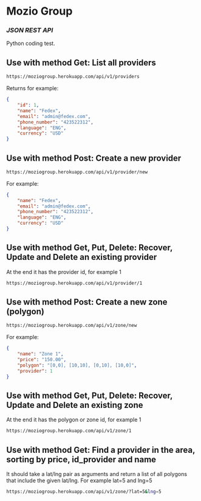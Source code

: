 # Mozio Group
### _JSON REST API_

Python coding test. 

## Use with method Get: List all providers
```sh
https://moziogroup.herokuapp.com/api/v1/providers
```
Returns for example:
```json
{
    "id": 1,
    "name": "Fedex",
    "email": "admin@fedex.com",
    "phone_number": "423522312",
    "language": "ENG",
    "currency": "USD"
}
```

## Use with method Post: Create a new provider
```sh
https://moziogroup.herokuapp.com/api/v1/provider/new
```
For example:
```json
{
    "name": "Fedex",
    "email": "admin@fedex.com",
    "phone_number": "423522312",
    "language": "ENG",
    "currency": "USD"
}
```
## Use with method Get, Put, Delete: Recover, Update and Delete an existing provider
At the end it has the provider id, for example 1
```sh
https://moziogroup.herokuapp.com/api/v1/provider/1
```

## Use with method Post: Create a new zone (polygon)
```sh
https://moziogroup.herokuapp.com/api/v1/zone/new
```
For example:
```json
{
    "name": "Zone 1",
    "price": "150.00",
    "polygon": "[0,0], [10,10], [0,10], [10,0]",
    "provider": 1
}
```

## Use with method Get, Put, Delete: Recover, Update and Delete an existing zone
At the end it has the polygon or zone id, for example 1
```sh
https://moziogroup.herokuapp.com/api/v1/zone/1
```

## Use with method Get: Find a provider in the area, sorting by price, id_provider and name
It should take a lat/lng pair as arguments and return a list of all polygons that include the given lat/lng. For example lat=5 and lng=5
```sh
https://moziogroup.herokuapp.com/api/v1/zone/?lat=5&lng=5
```



